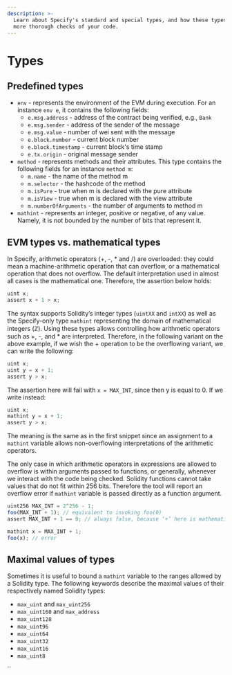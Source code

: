 ```yaml
---
description: >-
  Learn about Specify's standard and special types, and how these types enable
  more thorough checks of your code.
---
```


# Types

## Predefined types

* `env` - represents the environment of the EVM during execution. For an instance `env e`, it contains the following fields:
  * `e.msg.address` - address of the contract being verified, e.g., `Bank`
  * `e.msg.sender` -  address of the sender of the message 
  * `e.msg.value` - number of wei sent with the message
  * `e.block.number` - current block number
  * `e.block.timestamp` - current block's time stamp
  * `e.tx.origin` - original message sender
* `method` - represents methods and their attributes. This type contains the following fields for an instance `method m`:
  * `m.name` - the name of the method m
  * `m.selector` - the hashcode of the method   
  * `m.isPure` - true when m is declared with the pure attribute
  * `m.isView` - true when m is declared with the view attribute
  * `m.numberOfArguments` - the number of arguments to method m
* `mathint` - represents an integer, positive or negative, of any value. Namely, it is not bounded by the number of bits that represent it.

## EVM types vs. mathematical types

In Specify, arithmetic operators \(+, -, \* and /\) are overloaded: they could mean a machine-arithmetic operation that can overflow, or a mathematical operation that does not overflow. The default interpretation used in almost all cases is the mathematical one. Therefore, the assertion below holds:

```javascript
uint x;
assert x + 1 > x;
```

The syntax supports Solidity’s integer types \(`uintXX` and `intXX`\) as well as the Specify-only type `mathint` representing the domain of mathematical integers \(ℤ\). Using these types allows controlling how arithmetic operators such as +, -, and \* are interpreted. Therefore, in the following variant on the above example, if we wish the + operation to be the overflowing variant, we can write the following:

```javascript
uint x;
uint y = x + 1;
assert y > x;
```

The assertion here will fail with `x = MAX_INT`, since then y is equal to 0. If we write instead:

```javascript
uint x;
mathint y = x + 1;
assert y > x;
```

The meaning is the same as in the first snippet since an assignment to a `mathint` variable allows non-overflowing interpretations of the arithmetic operators.

The only case in which arithmetic operators in expressions are allowed to overflow is within arguments passed to functions, or generally, whenever we interact with the code being checked. Solidity functions cannot take values that do not fit within 256 bits. Therefore the tool will report an overflow error if `mathint` variable is passed directly as a function argument.

```javascript
uint256 MAX_INT = 2^256 - 1;
foo(MAX_INT + 1); // equivalent to invoking foo(0)
assert MAX_INT + 1 == 0; // always false, because ‘+’ here is mathematical

mathint x = MAX_INT + 1;
foo(x); // error
```

## Maximal values of types

Sometimes it is useful to bound a `mathint` variable to the ranges allowed by a Solidity type. The following keywords describe the maximal values of their respectively named Solidity types:

* `max_uint` and `max_uint256`
* `max_uint160` and `max_address`
* `max_uint128`
* `max_uint96`
* `max_uint64`
* `max_uint32`
* `max_uint16`
* `max_uint8`

\`\`

